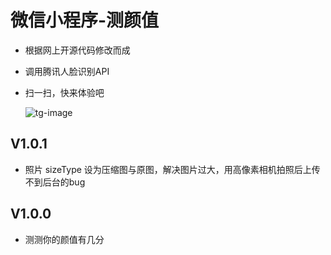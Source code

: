 # 微信小程序-测颜值

- 根据网上开源代码修改而成

- 调用腾讯人脸识别API

- 扫一扫，快来体验吧

  ![tg-image](F:\git_tmp\wechat\tg-image.jpg)


## V1.0.1

- 照片 sizeType 设为压缩图与原图，解决图片过大，用高像素相机拍照后上传不到后台的bug



## V1.0.0

- 测测你的颜值有几分

